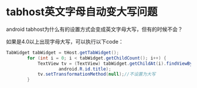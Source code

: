 # tabhost英文字母自动变大写问题

android tabhost为什么有的设置方式会变成英文字母大写，但有的时候不会？

如果是4.0以上出现字母大写，可以执行以下code：
```java
TabWidget tabWidget = tHost.getTabWidget();
		for (int i = 0; i < tabWidget.getChildCount(); i++) {
			TextView tv = (TextView) tabWidget.getChildAt(i).findViewById(
					android.R.id.title);
			tv.setTransformationMethod(null);//不设置为大写
		}
```